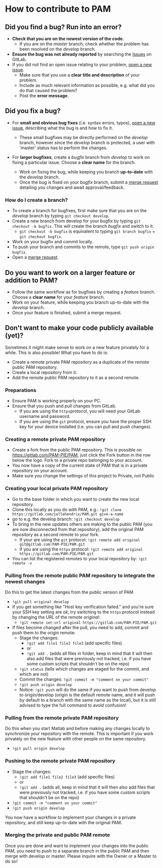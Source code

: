 How to contribute to PAM
==========================

Did you find a bug? Run into an error?
-----------------------------------------

* **Check that you are on the newest version of the code.**
    * If you are on the *master* branch, check whether the problem has been resolved on the *develop* branch.
* **Ensure the bug was not already reported** by searching the [Issues](https://gitlab.com/PAM-PIE/PAM/issues) on GitLab.
* If you did not find an open issue relating to your problem, [open a new issue](https://gitlab.com/PAM-PIE/PAM/issues/new).
    * Make sure that you use a **clear title and description** of your problem.
    * Include as much relevant information as possible, e.g. what did you do that caused the problem?
    * Post the **error message**.
    
Did you fix a bug?
--------------------

* For **small and obvious bug fixes** (i.e. syntax errors, typos), [open a new issue](https://gitlab.com/PAM-PIE/PAM/issues/new),
    describing what the bug is and how to fix it.
    * These small bugfixes may be directly performed on the *develop* branch, however since the *develop* branch is protected, 
        a user with 'master' status has to perform the changes.

* For **larger bugfixes**, create a *bugfix* branch from *develop* to work on fixing a particular issue. Choose a **clear name** for the branch.
    * Work on fixing the bug, while keeping you branch **up-to-date** with the *develop* branch.
    * Once the bug is fixed on your *bugfix* branch, submit a [merge request](https://gitlab.com/PAM-PIE/PAM/merge_requests/new) detailing you changes and await approval/feedback.

### How do I create a branch?

* To create a branch for bugfixes, first make sure that you are on the *develop* branch by typing `git checkout develop`.
* Create a new branch from develop for your bugfix by typing `git checkout -b bugfix`. This will create the branch *bugfix* and switch to it. 
    * `git checkout -b bugfix` is equivalent to typing `git branch bugfix` + `git checkout bugfix`.
* Work on your bugfix and commit locally.
* To push your branch and commits to the remote, type `git push origin bugfix`.
* Open a [merge request](https://gitlab.com/PAM-PIE/PAM/merge_requests/new).

Do you want to work on a larger feature or addition to PAM?
-------------------------------------------------------------

* Follow the same workflow as for bugfixes by creating a *feature* branch. Choose a **clear name** for your *feature* branch. 
* Work on your feature, while keeping you branch up-to-date with the *develop* branch.
* Once your feature is finished, submit a merge request.

Don't want to make your code publicly available (yet)?
--------------------------------------------------------

Sometimes it might make sense to work on a new feature privately for a while. This is also possible! What you have to do is:
* Create a remote private PAM repository as a duplicate of the remote public PAM repository.
* Create a local repository from it.
* Add the remote public PAM repository to it as a second remote.

### Preparations
* Ensure PAM is working properly on your PC. 
* Ensure that you push and pull changes from GitLab.
    * If you are using the `https`protocol, you will need your GitLab username and password. 
    * If you are using the `git` protocol, ensure you have the proper SSH key for your device installed (i.e. you can pull and push changes).

### Creating a remote private PAM repository
* Create a fork from the public PAM repository. This is possible on https://gitlab.com/PAM-PIE/PAM, just click the Fork button in the row below the logo. Fork to a private repo belonging to your account.
* You now have a copy of the current state of PAM that is in a private repository on your account.
* Make sure you change the settings of this project to Private, not Public

### Creating your local private PAM repository
* Go to the base folder in which you want to create the new local repository. 
* Clone this locally as you do with PAM, e.g.: `!git clone https://gitlab.com/jellehendrix/PAM.git give-a-name`
* go to e.g. the develop branch: `!git checkout develop`
* To bring in the new updates others are making to the public PAM (you are now disconnected from that repository), add the original PAM repository as a second remote to your fork.
    * If your are using the `git` protocol: `!git remote add original git@gitlab.com:PAM-PIE/PAM.git`
    * If you are using the `https` protocol: `!git remote add original https://gitlab.com/PAM-PIE/PAM.git`
* You can list the registered remotes to your local repository by: `!git remote -v`

### Pulling from the remote public PAM repository to integrate the newest changes
Do this to get the latest changes from the public version of PAM
* `!git pull original develop`
* If you get something like "Host key verification failed." and you're sure your SSH key setting are ok, try switching to the `https` protocol instead by changing the URL of the remote *original*:
    * `!git remote set-url original https://gitlab.com/PAM-PIE/PAM.git`
* If files become changed after the pull, you need to add, commit and push them to the origin remote:
    * Stage the changes:    
        * `!git add file1 file2 file3` (add specific files)
        * or
        * `!git add .` (adds all files in folder, keep in mind that it will then also add files that were previously not tracked, i.e. if you have some custom scripts that shouldn't be on the repo)
    * `!git status` (tells which changes are staged for the commit, and which are not)
    * Commit the changes: `!git commit -m "comment on your commit"`
    * `!git push origin develop`
    * Notice: `!git push` will do the same if you want to push from develop to origin/develop (origin is the default remote name, and it will push by default to a branch with the same name as the local), but it is still advised to type the full command to avoid confusion! 

### Pulling from the remote private PAM repository
Do this when you start Matlab and before making any changes locally to synchronize your repository with the remote. This is important if you work privately on the new feature with other people on the same repository.
* `!git pull origin develop`

### Pushing to the remote private PAM repository
* Stage the changes:
    * `!git add file1 file2 file3` (add specific files)
    * or
    * `!git add .` (adds all, keep in mind that it will then also add files that were previously not tracked, i.e. if you have some custom scripts that shouldn't be on the repo)
* `!git commit -m "comment on your commit"`
* `!git push origin develop`

You now have a workflow to implement your changes in a private repository, and still keep up-to-date with the original PAM.

### Merging the private and public PAM remote
Once you are done and want to implement your changes into the public PAM, you need to push to a separate branch in the public PAM and then merge with develop or master. Please inquire with the Owner or a Master to do so!

